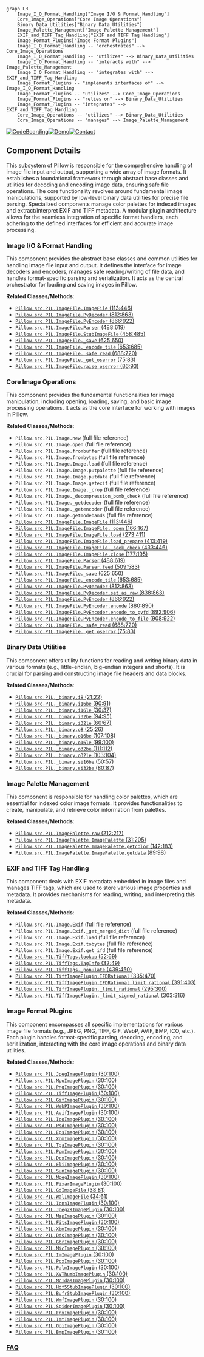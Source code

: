 ```mermaid
graph LR
    Image_I_O_Format_Handling["Image I/O & Format Handling"]
    Core_Image_Operations["Core Image Operations"]
    Binary_Data_Utilities["Binary Data Utilities"]
    Image_Palette_Management["Image Palette Management"]
    EXIF_and_TIFF_Tag_Handling["EXIF and TIFF Tag Handling"]
    Image_Format_Plugins["Image Format Plugins"]
    Image_I_O_Format_Handling -- "orchestrates" --> Core_Image_Operations
    Image_I_O_Format_Handling -- "utilizes" --> Binary_Data_Utilities
    Image_I_O_Format_Handling -- "interacts with" --> Image_Palette_Management
    Image_I_O_Format_Handling -- "integrates with" --> EXIF_and_TIFF_Tag_Handling
    Image_Format_Plugins -- "implements interfaces of" --> Image_I_O_Format_Handling
    Image_Format_Plugins -- "utilizes" --> Core_Image_Operations
    Image_Format_Plugins -- "relies on" --> Binary_Data_Utilities
    Image_Format_Plugins -- "integrates" --> EXIF_and_TIFF_Tag_Handling
    Core_Image_Operations -- "utilizes" --> Binary_Data_Utilities
    Core_Image_Operations -- "manages" --> Image_Palette_Management
```
[![CodeBoarding](https://img.shields.io/badge/Generated%20by-CodeBoarding-9cf?style=flat-square)](https://github.com/CodeBoarding/CodeBoarding)[![Demo](https://img.shields.io/badge/Try%20our-Demo-blue?style=flat-square)](https://www.codeboarding.org/demo)[![Contact](https://img.shields.io/badge/Contact%20us%20-%20contact@codeboarding.org-lightgrey?style=flat-square)](mailto:contact@codeboarding.org)

## Component Details

This subsystem of Pillow is responsible for the comprehensive handling of image file input and output, supporting a wide array of image formats. It establishes a foundational framework through abstract base classes and utilities for decoding and encoding image data, ensuring safe file operations. The core functionality revolves around fundamental image manipulations, supported by low-level binary data utilities for precise file parsing. Specialized components manage color palettes for indexed images and extract/interpret EXIF and TIFF metadata. A modular plugin architecture allows for the seamless integration of specific format handlers, each adhering to the defined interfaces for efficient and accurate image processing.

### Image I/O & Format Handling
This component provides the abstract base classes and common utilities for handling image file input and output. It defines the interface for image decoders and encoders, manages safe reading/writing of file data, and handles format-specific parsing and serialization. It acts as the central orchestrator for loading and saving images in Pillow.


**Related Classes/Methods**:

- <a href="https://github.com/python-pillow/Pillow/blob/master/src/PIL/ImageFile.py#L113-L446" target="_blank" rel="noopener noreferrer">`Pillow.src.PIL.ImageFile.ImageFile` (113:446)</a>
- <a href="https://github.com/python-pillow/Pillow/blob/master/src/PIL/ImageFile.py#L812-L863" target="_blank" rel="noopener noreferrer">`Pillow.src.PIL.ImageFile.PyDecoder` (812:863)</a>
- <a href="https://github.com/python-pillow/Pillow/blob/master/src/PIL/ImageFile.py#L866-L922" target="_blank" rel="noopener noreferrer">`Pillow.src.PIL.ImageFile.PyEncoder` (866:922)</a>
- <a href="https://github.com/python-pillow/Pillow/blob/master/src/PIL/ImageFile.py#L488-L619" target="_blank" rel="noopener noreferrer">`Pillow.src.PIL.ImageFile.Parser` (488:619)</a>
- <a href="https://github.com/python-pillow/Pillow/blob/master/src/PIL/ImageFile.py#L458-L485" target="_blank" rel="noopener noreferrer">`Pillow.src.PIL.ImageFile.StubImageFile` (458:485)</a>
- <a href="https://github.com/python-pillow/Pillow/blob/master/src/PIL/ImageFile.py#L625-L650" target="_blank" rel="noopener noreferrer">`Pillow.src.PIL.ImageFile._save` (625:650)</a>
- <a href="https://github.com/python-pillow/Pillow/blob/master/src/PIL/ImageFile.py#L653-L685" target="_blank" rel="noopener noreferrer">`Pillow.src.PIL.ImageFile._encode_tile` (653:685)</a>
- <a href="https://github.com/python-pillow/Pillow/blob/master/src/PIL/ImageFile.py#L688-L720" target="_blank" rel="noopener noreferrer">`Pillow.src.PIL.ImageFile._safe_read` (688:720)</a>
- <a href="https://github.com/python-pillow/Pillow/blob/master/src/PIL/ImageFile.py#L75-L83" target="_blank" rel="noopener noreferrer">`Pillow.src.PIL.ImageFile._get_oserror` (75:83)</a>
- <a href="https://github.com/python-pillow/Pillow/blob/master/src/PIL/ImageFile.py#L86-L93" target="_blank" rel="noopener noreferrer">`Pillow.src.PIL.ImageFile.raise_oserror` (86:93)</a>


### Core Image Operations
This component provides the fundamental functionalities for image manipulation, including opening, loading, saving, and basic image processing operations. It acts as the core interface for working with images in Pillow.


**Related Classes/Methods**:

- `Pillow.src.PIL.Image.new` (full file reference)
- `Pillow.src.PIL.Image.open` (full file reference)
- `Pillow.src.PIL.Image.frombuffer` (full file reference)
- `Pillow.src.PIL.Image.frombytes` (full file reference)
- `Pillow.src.PIL.Image.Image.load` (full file reference)
- `Pillow.src.PIL.Image.Image.putpalette` (full file reference)
- `Pillow.src.PIL.Image.Image.putdata` (full file reference)
- `Pillow.src.PIL.Image.Image.getexif` (full file reference)
- `Pillow.src.PIL.Image.Image._crop` (full file reference)
- `Pillow.src.PIL.Image._decompression_bomb_check` (full file reference)
- `Pillow.src.PIL.Image._getdecoder` (full file reference)
- `Pillow.src.PIL.Image._getencoder` (full file reference)
- `Pillow.src.PIL.Image.getmodebands` (full file reference)
- <a href="https://github.com/python-pillow/Pillow/blob/master/src/PIL/ImageFile.py#L113-L446" target="_blank" rel="noopener noreferrer">`Pillow.src.PIL.ImageFile.ImageFile` (113:446)</a>
- <a href="https://github.com/python-pillow/Pillow/blob/master/src/PIL/ImageFile.py#L166-L167" target="_blank" rel="noopener noreferrer">`Pillow.src.PIL.ImageFile.ImageFile._open` (166:167)</a>
- <a href="https://github.com/python-pillow/Pillow/blob/master/src/PIL/ImageFile.py#L273-L411" target="_blank" rel="noopener noreferrer">`Pillow.src.PIL.ImageFile.ImageFile.load` (273:411)</a>
- <a href="https://github.com/python-pillow/Pillow/blob/master/src/PIL/ImageFile.py#L413-L419" target="_blank" rel="noopener noreferrer">`Pillow.src.PIL.ImageFile.ImageFile.load_prepare` (413:419)</a>
- <a href="https://github.com/python-pillow/Pillow/blob/master/src/PIL/ImageFile.py#L433-L446" target="_blank" rel="noopener noreferrer">`Pillow.src.PIL.ImageFile.ImageFile._seek_check` (433:446)</a>
- <a href="https://github.com/python-pillow/Pillow/blob/master/src/PIL/ImageFile.py#L177-L195" target="_blank" rel="noopener noreferrer">`Pillow.src.PIL.ImageFile.ImageFile.close` (177:195)</a>
- <a href="https://github.com/python-pillow/Pillow/blob/master/src/PIL/ImageFile.py#L488-L619" target="_blank" rel="noopener noreferrer">`Pillow.src.PIL.ImageFile.Parser` (488:619)</a>
- <a href="https://github.com/python-pillow/Pillow/blob/master/src/PIL/ImageFile.py#L509-L583" target="_blank" rel="noopener noreferrer">`Pillow.src.PIL.ImageFile.Parser.feed` (509:583)</a>
- <a href="https://github.com/python-pillow/Pillow/blob/master/src/PIL/ImageFile.py#L625-L650" target="_blank" rel="noopener noreferrer">`Pillow.src.PIL.ImageFile._save` (625:650)</a>
- <a href="https://github.com/python-pillow/Pillow/blob/master/src/PIL/ImageFile.py#L653-L685" target="_blank" rel="noopener noreferrer">`Pillow.src.PIL.ImageFile._encode_tile` (653:685)</a>
- <a href="https://github.com/python-pillow/Pillow/blob/master/src/PIL/ImageFile.py#L812-L863" target="_blank" rel="noopener noreferrer">`Pillow.src.PIL.ImageFile.PyDecoder` (812:863)</a>
- <a href="https://github.com/python-pillow/Pillow/blob/master/src/PIL/ImageFile.py#L838-L863" target="_blank" rel="noopener noreferrer">`Pillow.src.PIL.ImageFile.PyDecoder.set_as_raw` (838:863)</a>
- <a href="https://github.com/python-pillow/Pillow/blob/master/src/PIL/ImageFile.py#L866-L922" target="_blank" rel="noopener noreferrer">`Pillow.src.PIL.ImageFile.PyEncoder` (866:922)</a>
- <a href="https://github.com/python-pillow/Pillow/blob/master/src/PIL/ImageFile.py#L880-L890" target="_blank" rel="noopener noreferrer">`Pillow.src.PIL.ImageFile.PyEncoder.encode` (880:890)</a>
- <a href="https://github.com/python-pillow/Pillow/blob/master/src/PIL/ImageFile.py#L892-L906" target="_blank" rel="noopener noreferrer">`Pillow.src.PIL.ImageFile.PyEncoder.encode_to_pyfd` (892:906)</a>
- <a href="https://github.com/python-pillow/Pillow/blob/master/src/PIL/ImageFile.py#L908-L922" target="_blank" rel="noopener noreferrer">`Pillow.src.PIL.ImageFile.PyEncoder.encode_to_file` (908:922)</a>
- <a href="https://github.com/python-pillow/Pillow/blob/master/src/PIL/ImageFile.py#L688-L720" target="_blank" rel="noopener noreferrer">`Pillow.src.PIL.ImageFile._safe_read` (688:720)</a>
- <a href="https://github.com/python-pillow/Pillow/blob/master/src/PIL/ImageFile.py#L75-L83" target="_blank" rel="noopener noreferrer">`Pillow.src.PIL.ImageFile._get_oserror` (75:83)</a>


### Binary Data Utilities
This component offers utility functions for reading and writing binary data in various formats (e.g., little-endian, big-endian integers and shorts). It is crucial for parsing and constructing image file headers and data blocks.


**Related Classes/Methods**:

- <a href="https://github.com/python-pillow/Pillow/blob/master/src/PIL/_binary.py#L21-L22" target="_blank" rel="noopener noreferrer">`Pillow.src.PIL._binary.i8` (21:22)</a>
- <a href="https://github.com/python-pillow/Pillow/blob/master/src/PIL/_binary.py#L90-L91" target="_blank" rel="noopener noreferrer">`Pillow.src.PIL._binary.i16be` (90:91)</a>
- <a href="https://github.com/python-pillow/Pillow/blob/master/src/PIL/_binary.py#L30-L37" target="_blank" rel="noopener noreferrer">`Pillow.src.PIL._binary.i16le` (30:37)</a>
- <a href="https://github.com/python-pillow/Pillow/blob/master/src/PIL/_binary.py#L94-L95" target="_blank" rel="noopener noreferrer">`Pillow.src.PIL._binary.i32be` (94:95)</a>
- <a href="https://github.com/python-pillow/Pillow/blob/master/src/PIL/_binary.py#L60-L67" target="_blank" rel="noopener noreferrer">`Pillow.src.PIL._binary.i32le` (60:67)</a>
- <a href="https://github.com/python-pillow/Pillow/blob/master/src/PIL/_binary.py#L25-L26" target="_blank" rel="noopener noreferrer">`Pillow.src.PIL._binary.o8` (25:26)</a>
- <a href="https://github.com/python-pillow/Pillow/blob/master/src/PIL/_binary.py#L107-L108" target="_blank" rel="noopener noreferrer">`Pillow.src.PIL._binary.o16be` (107:108)</a>
- <a href="https://github.com/python-pillow/Pillow/blob/master/src/PIL/_binary.py#L99-L100" target="_blank" rel="noopener noreferrer">`Pillow.src.PIL._binary.o16le` (99:100)</a>
- <a href="https://github.com/python-pillow/Pillow/blob/master/src/PIL/_binary.py#L111-L112" target="_blank" rel="noopener noreferrer">`Pillow.src.PIL._binary.o32be` (111:112)</a>
- <a href="https://github.com/python-pillow/Pillow/blob/master/src/PIL/_binary.py#L103-L104" target="_blank" rel="noopener noreferrer">`Pillow.src.PIL._binary.o32le` (103:104)</a>
- <a href="https://github.com/python-pillow/Pillow/blob/master/src/PIL/_binary.py#L50-L57" target="_blank" rel="noopener noreferrer">`Pillow.src.PIL._binary.si16be` (50:57)</a>
- <a href="https://github.com/python-pillow/Pillow/blob/master/src/PIL/_binary.py#L80-L87" target="_blank" rel="noopener noreferrer">`Pillow.src.PIL._binary.si32be` (80:87)</a>


### Image Palette Management
This component is responsible for handling color palettes, which are essential for indexed color image formats. It provides functionalities to create, manipulate, and retrieve color information from palettes.


**Related Classes/Methods**:

- <a href="https://github.com/python-pillow/Pillow/blob/master/src/PIL/ImagePalette.py#L212-L217" target="_blank" rel="noopener noreferrer">`Pillow.src.PIL.ImagePalette.raw` (212:217)</a>
- <a href="https://github.com/python-pillow/Pillow/blob/master/src/PIL/ImagePalette.py#L31-L205" target="_blank" rel="noopener noreferrer">`Pillow.src.PIL.ImagePalette.ImagePalette` (31:205)</a>
- <a href="https://github.com/python-pillow/Pillow/blob/master/src/PIL/ImagePalette.py#L142-L183" target="_blank" rel="noopener noreferrer">`Pillow.src.PIL.ImagePalette.ImagePalette.getcolor` (142:183)</a>
- <a href="https://github.com/python-pillow/Pillow/blob/master/src/PIL/ImagePalette.py#L89-L98" target="_blank" rel="noopener noreferrer">`Pillow.src.PIL.ImagePalette.ImagePalette.getdata` (89:98)</a>


### EXIF and TIFF Tag Handling
This component deals with EXIF metadata embedded in image files and manages TIFF tags, which are used to store various image properties and metadata. It provides mechanisms for reading, writing, and interpreting this metadata.


**Related Classes/Methods**:

- `Pillow.src.PIL.Image.Exif` (full file reference)
- `Pillow.src.PIL.Image.Exif._get_merged_dict` (full file reference)
- `Pillow.src.PIL.Image.Exif.load` (full file reference)
- `Pillow.src.PIL.Image.Exif.tobytes` (full file reference)
- `Pillow.src.PIL.Image.Exif.get_ifd` (full file reference)
- <a href="https://github.com/python-pillow/Pillow/blob/master/src/PIL/TiffTags.py#L52-L69" target="_blank" rel="noopener noreferrer">`Pillow.src.PIL.TiffTags.lookup` (52:69)</a>
- <a href="https://github.com/python-pillow/Pillow/blob/master/src/PIL/TiffTags.py#L32-L49" target="_blank" rel="noopener noreferrer">`Pillow.src.PIL.TiffTags.TagInfo` (32:49)</a>
- <a href="https://github.com/python-pillow/Pillow/blob/master/src/PIL/TiffTags.py#L439-L450" target="_blank" rel="noopener noreferrer">`Pillow.src.PIL.TiffTags._populate` (439:450)</a>
- <a href="https://github.com/python-pillow/Pillow/blob/master/src/PIL/TiffImagePlugin.py#L335-L470" target="_blank" rel="noopener noreferrer">`Pillow.src.PIL.TiffImagePlugin.IFDRational` (335:470)</a>
- <a href="https://github.com/python-pillow/Pillow/blob/master/src/PIL/TiffImagePlugin.py#L391-L403" target="_blank" rel="noopener noreferrer">`Pillow.src.PIL.TiffImagePlugin.IFDRational.limit_rational` (391:403)</a>
- <a href="https://github.com/python-pillow/Pillow/blob/master/src/PIL/TiffImagePlugin.py#L295-L300" target="_blank" rel="noopener noreferrer">`Pillow.src.PIL.TiffImagePlugin._limit_rational` (295:300)</a>
- <a href="https://github.com/python-pillow/Pillow/blob/master/src/PIL/TiffImagePlugin.py#L303-L316" target="_blank" rel="noopener noreferrer">`Pillow.src.PIL.TiffImagePlugin._limit_signed_rational` (303:316)</a>


### Image Format Plugins
This component encompasses all specific implementations for various image file formats (e.g., JPEG, PNG, TIFF, GIF, WebP, AVIF, BMP, ICO, etc.). Each plugin handles format-specific parsing, decoding, encoding, and serialization, interacting with the core image operations and binary data utilities.


**Related Classes/Methods**:

- <a href="https://github.com/python-pillow/Pillow/blob/master/src/PIL/JpegImagePlugin.py#L30-L100" target="_blank" rel="noopener noreferrer">`Pillow.src.PIL.JpegImagePlugin` (30:100)</a>
- <a href="https://github.com/python-pillow/Pillow/blob/master/src/PIL/MpoImagePlugin.py#L30-L100" target="_blank" rel="noopener noreferrer">`Pillow.src.PIL.MpoImagePlugin` (30:100)</a>
- <a href="https://github.com/python-pillow/Pillow/blob/master/src/PIL/PngImagePlugin.py#L30-L100" target="_blank" rel="noopener noreferrer">`Pillow.src.PIL.PngImagePlugin` (30:100)</a>
- <a href="https://github.com/python-pillow/Pillow/blob/master/src/PIL/TiffImagePlugin.py#L30-L100" target="_blank" rel="noopener noreferrer">`Pillow.src.PIL.TiffImagePlugin` (30:100)</a>
- <a href="https://github.com/python-pillow/Pillow/blob/master/src/PIL/GifImagePlugin.py#L30-L100" target="_blank" rel="noopener noreferrer">`Pillow.src.PIL.GifImagePlugin` (30:100)</a>
- <a href="https://github.com/python-pillow/Pillow/blob/master/src/PIL/WebPImagePlugin.py#L30-L100" target="_blank" rel="noopener noreferrer">`Pillow.src.PIL.WebPImagePlugin` (30:100)</a>
- <a href="https://github.com/python-pillow/Pillow/blob/master/src/PIL/AvifImagePlugin.py#L30-L100" target="_blank" rel="noopener noreferrer">`Pillow.src.PIL.AvifImagePlugin` (30:100)</a>
- <a href="https://github.com/python-pillow/Pillow/blob/master/src/PIL/IcoImagePlugin.py#L30-L100" target="_blank" rel="noopener noreferrer">`Pillow.src.PIL.IcoImagePlugin` (30:100)</a>
- <a href="https://github.com/python-pillow/Pillow/blob/master/src/PIL/PsdImagePlugin.py#L30-L100" target="_blank" rel="noopener noreferrer">`Pillow.src.PIL.PsdImagePlugin` (30:100)</a>
- <a href="https://github.com/python-pillow/Pillow/blob/master/src/PIL/EpsImagePlugin.py#L30-L100" target="_blank" rel="noopener noreferrer">`Pillow.src.PIL.EpsImagePlugin` (30:100)</a>
- <a href="https://github.com/python-pillow/Pillow/blob/master/src/PIL/XpmImagePlugin.py#L30-L100" target="_blank" rel="noopener noreferrer">`Pillow.src.PIL.XpmImagePlugin` (30:100)</a>
- <a href="https://github.com/python-pillow/Pillow/blob/master/src/PIL/TgaImagePlugin.py#L30-L100" target="_blank" rel="noopener noreferrer">`Pillow.src.PIL.TgaImagePlugin` (30:100)</a>
- <a href="https://github.com/python-pillow/Pillow/blob/master/src/PIL/PpmImagePlugin.py#L30-L100" target="_blank" rel="noopener noreferrer">`Pillow.src.PIL.PpmImagePlugin` (30:100)</a>
- <a href="https://github.com/python-pillow/Pillow/blob/master/src/PIL/DcxImagePlugin.py#L30-L100" target="_blank" rel="noopener noreferrer">`Pillow.src.PIL.DcxImagePlugin` (30:100)</a>
- <a href="https://github.com/python-pillow/Pillow/blob/master/src/PIL/FliImagePlugin.py#L30-L100" target="_blank" rel="noopener noreferrer">`Pillow.src.PIL.FliImagePlugin` (30:100)</a>
- <a href="https://github.com/python-pillow/Pillow/blob/master/src/PIL/SunImagePlugin.py#L30-L100" target="_blank" rel="noopener noreferrer">`Pillow.src.PIL.SunImagePlugin` (30:100)</a>
- <a href="https://github.com/python-pillow/Pillow/blob/master/src/PIL/MpegImagePlugin.py#L30-L100" target="_blank" rel="noopener noreferrer">`Pillow.src.PIL.MpegImagePlugin` (30:100)</a>
- <a href="https://github.com/python-pillow/Pillow/blob/master/src/PIL/PixarImagePlugin.py#L30-L100" target="_blank" rel="noopener noreferrer">`Pillow.src.PIL.PixarImagePlugin` (30:100)</a>
- <a href="https://github.com/python-pillow/Pillow/blob/master/src/PIL/GdImageFile.py#L38-L81" target="_blank" rel="noopener noreferrer">`Pillow.src.PIL.GdImageFile` (38:81)</a>
- <a href="https://github.com/python-pillow/Pillow/blob/master/src/PIL/WalImageFile.py#L34-L61" target="_blank" rel="noopener noreferrer">`Pillow.src.PIL.WalImageFile` (34:61)</a>
- <a href="https://github.com/python-pillow/Pillow/blob/master/src/PIL/IcnsImagePlugin.py#L30-L100" target="_blank" rel="noopener noreferrer">`Pillow.src.PIL.IcnsImagePlugin` (30:100)</a>
- <a href="https://github.com/python-pillow/Pillow/blob/master/src/PIL/Jpeg2KImagePlugin.py#L30-L100" target="_blank" rel="noopener noreferrer">`Pillow.src.PIL.Jpeg2KImagePlugin` (30:100)</a>
- <a href="https://github.com/python-pillow/Pillow/blob/master/src/PIL/MspImagePlugin.py#L30-L100" target="_blank" rel="noopener noreferrer">`Pillow.src.PIL.MspImagePlugin` (30:100)</a>
- <a href="https://github.com/python-pillow/Pillow/blob/master/src/PIL/FitsImagePlugin.py#L30-L100" target="_blank" rel="noopener noreferrer">`Pillow.src.PIL.FitsImagePlugin` (30:100)</a>
- <a href="https://github.com/python-pillow/Pillow/blob/master/src/PIL/XbmImagePlugin.py#L30-L100" target="_blank" rel="noopener noreferrer">`Pillow.src.PIL.XbmImagePlugin` (30:100)</a>
- <a href="https://github.com/python-pillow/Pillow/blob/master/src/PIL/DdsImagePlugin.py#L30-L100" target="_blank" rel="noopener noreferrer">`Pillow.src.PIL.DdsImagePlugin` (30:100)</a>
- <a href="https://github.com/python-pillow/Pillow/blob/master/src/PIL/GbrImagePlugin.py#L30-L100" target="_blank" rel="noopener noreferrer">`Pillow.src.PIL.GbrImagePlugin` (30:100)</a>
- <a href="https://github.com/python-pillow/Pillow/blob/master/src/PIL/MicImagePlugin.py#L30-L100" target="_blank" rel="noopener noreferrer">`Pillow.src.PIL.MicImagePlugin` (30:100)</a>
- <a href="https://github.com/python-pillow/Pillow/blob/master/src/PIL/ImImagePlugin.py#L30-L100" target="_blank" rel="noopener noreferrer">`Pillow.src.PIL.ImImagePlugin` (30:100)</a>
- <a href="https://github.com/python-pillow/Pillow/blob/master/src/PIL/PcxImagePlugin.py#L30-L100" target="_blank" rel="noopener noreferrer">`Pillow.src.PIL.PcxImagePlugin` (30:100)</a>
- <a href="https://github.com/python-pillow/Pillow/blob/master/src/PIL/PalmImagePlugin.py#L30-L100" target="_blank" rel="noopener noreferrer">`Pillow.src.PIL.PalmImagePlugin` (30:100)</a>
- <a href="https://github.com/python-pillow/Pillow/blob/master/src/PIL/XVThumbImagePlugin.py#L30-L100" target="_blank" rel="noopener noreferrer">`Pillow.src.PIL.XVThumbImagePlugin` (30:100)</a>
- <a href="https://github.com/python-pillow/Pillow/blob/master/src/PIL/McIdasImagePlugin.py#L30-L100" target="_blank" rel="noopener noreferrer">`Pillow.src.PIL.McIdasImagePlugin` (30:100)</a>
- <a href="https://github.com/python-pillow/Pillow/blob/master/src/PIL/Hdf5StubImagePlugin.py#L30-L100" target="_blank" rel="noopener noreferrer">`Pillow.src.PIL.Hdf5StubImagePlugin` (30:100)</a>
- <a href="https://github.com/python-pillow/Pillow/blob/master/src/PIL/BufrStubImagePlugin.py#L30-L100" target="_blank" rel="noopener noreferrer">`Pillow.src.PIL.BufrStubImagePlugin` (30:100)</a>
- <a href="https://github.com/python-pillow/Pillow/blob/master/src/PIL/WmfImagePlugin.py#L30-L100" target="_blank" rel="noopener noreferrer">`Pillow.src.PIL.WmfImagePlugin` (30:100)</a>
- <a href="https://github.com/python-pillow/Pillow/blob/master/src/PIL/SpiderImagePlugin.py#L30-L100" target="_blank" rel="noopener noreferrer">`Pillow.src.PIL.SpiderImagePlugin` (30:100)</a>
- <a href="https://github.com/python-pillow/Pillow/blob/master/src/PIL/FpxImagePlugin.py#L30-L100" target="_blank" rel="noopener noreferrer">`Pillow.src.PIL.FpxImagePlugin` (30:100)</a>
- <a href="https://github.com/python-pillow/Pillow/blob/master/src/PIL/ImtImagePlugin.py#L30-L100" target="_blank" rel="noopener noreferrer">`Pillow.src.PIL.ImtImagePlugin` (30:100)</a>
- <a href="https://github.com/python-pillow/Pillow/blob/master/src/PIL/QoiImagePlugin.py#L30-L100" target="_blank" rel="noopener noreferrer">`Pillow.src.PIL.QoiImagePlugin` (30:100)</a>
- <a href="https://github.com/python-pillow/Pillow/blob/master/src/PIL/BmpImagePlugin.py#L30-L100" target="_blank" rel="noopener noreferrer">`Pillow.src.PIL.BmpImagePlugin` (30:100)</a>




### [FAQ](https://github.com/CodeBoarding/GeneratedOnBoardings/tree/main?tab=readme-ov-file#faq)